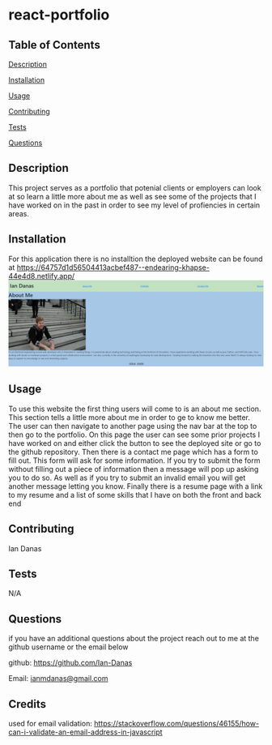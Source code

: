 # react-portfolio
## Table of Contents
[Description](#Description)

[Installation](#Installation)

[Usage](#Usage)

[Contributing](#Contributing)

[Tests](#Tests)


[Questions](#Questions)


## Description <a id = "Description"></a>
This project serves as a portfolio that potenial clients or employers can look at so learn a little more about me as well as see some of the projects that I have worked on in the past in order to see my level of profiencies in certain areas.
## Installation <a id = "Installation"></a>
For this application there is no installtion the deployed website can be found at https://64757d1d56504413acbef487--endearing-khapse-44e4d8.netlify.app/ 
![website screenshot](./src/assets/screenshot.png)

## Usage <a id = "Usage"></a>
To use this website the first thing users will come to is an about me section. This section tells a little more about me in order to ge to know me better. The user can then navigate to another page using the nav bar at the top to then go to the portfolio. On this page the user can see some prior projects I have worked on and either click the button to see the deployed site or go to the github repository. Then there is a contact me page which has a form to fill out. This form will ask for some information. If you try to submit the form without filling out a piece of information then a message will pop up asking you to do so. As well as if you try to submit an invalid email you will get another message letting you know. Finally there is a resume page with a link to my resume and a list of some skills that I have on both the front and back end
## Contributing <a id = "Contributing"></a>
Ian Danas
## Tests <a id = "Tests"></a>
N/A

## Questions <a id = "Questions"></a>
if you have an additional questions about the project reach out to me at the github username or the email below

 github: https://github.com/Ian-Danas

 Email: ianmdanas@gmail.com

## Credits
used for email validation: https://stackoverflow.com/questions/46155/how-can-i-validate-an-email-address-in-javascript




























